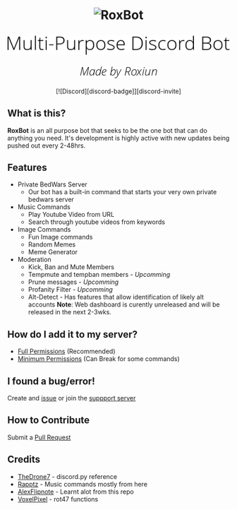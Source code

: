 <h1 align="center">
  <img src="docs/images/roxbot-logo.png" alt="RoxBot" />
</h1>
<h2 align="center">
  <img alt="Open Source Discord Bot" src="docs/images/subtitle.png">
</h2>
<h3 align="center">
  <img alt="Made by Roxiun" src="docs/images/made-by.png">
</h3>

<div align="center">
[![Discord][discord-badge]][discord-invite]
</div>


## What is this?
**RoxBot** is an all purpose bot that seeks to be the one bot that can do anything you need. It's development is highly active with new updates being pushed out every 2-48hrs.

## Features
* Private BedWars Server
    * Our bot has a built-in command that starts your very own private bedwars server
* Music Commands
    * Play Youtube Video from URL
    * Search through youtube videos from keywords
* Image Commands
    * Fun Image commands
    * Random Memes
    * Meme Generator
* Moderation
    * Kick, Ban and Mute Members
    * Tempmute and tempban members - *Upcomming*
    * Prune messages - *Upcomming*
    * Profanity Filter - *Upcomming*
    * Alt-Detect - Has features that allow identification of likely alt accounts
**Note**: Web dashboard is curently unreleased and will be released in the next 2-3wks.

## How do I add it to my server?
* [Full Permissions](https://discord.com/oauth2/authorize?client_id=652111582662361100&scope=bot&permissions=8) (Recommended)
* [Minimum Permissions](https://discordapp.com/oauth2/authorize?client_id=652111582662361100&scope=bot&permissions=305524070) (Can Break for some commands)

## I found a bug/error!
Create and [issue](https://github.com/Roxiun/RoxBot/issues) or join the [suppport server](https://discord.gg/abDzX98)

## How to Contribute
Submit a [Pull Request](https://github.com/Roxiun/RoxBot/pulls)

## Credits
* [TheDrone7](https://repl.it/talk/learn/Discordpy-Rewrite-Tutorial-using-commands-extension/10690) - discord.py reference
* [Rapptz](https://github.com/Rapptz/discord.py/blob/master/examples/basic_voice.py) - Music commands mostly from here
* [AlexFlipnote](https://github.com/AlexFlipnote/discord_bot.py) - Learnt alot from this repo
* [VoxelPixel](https://github.com/VoxelPixel) - rot47 functions

<!--
Badges & :inks
-->
[discord-badge]:https://img.shields.io/discord/732561688917966880?color=7289da&label=Discord&style=for-the-badge
[discord-invite]:https://discord.gg/abDzX98